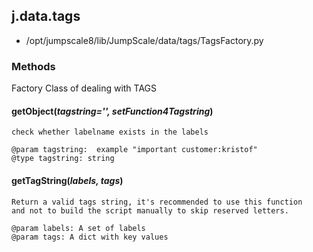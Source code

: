 <!-- toc -->
## j.data.tags

- /opt/jumpscale8/lib/JumpScale/data/tags/TagsFactory.py

### Methods

Factory Class of dealing with TAGS

#### getObject(*tagstring='', setFunction4Tagstring*) 

```
check whether labelname exists in the labels

@param tagstring:  example "important customer:kristof"
@type tagstring: string

```

#### getTagString(*labels, tags*) 

```
Return a valid tags string, it's recommended to use this function
and not to build the script manually to skip reserved letters.

@param labels: A set of labels
@param tags: A dict with key values

```

